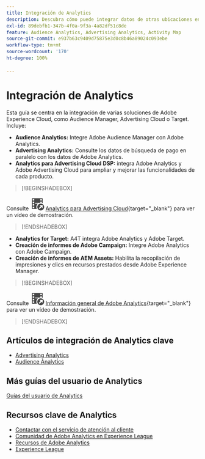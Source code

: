 ```yaml
---
title: Integración de Analytics
description: Descubra cómo puede integrar datos de otras ubicaciones en Adobe Analytics.
exl-id: 89debfb1-347b-4f0a-9f3a-4a82df51c8de
feature: Audience Analytics, Advertising Analytics, Activity Map
source-git-commit: e937b63c9409d75875e3d0c8b46a89024c093ebe
workflow-type: tm+mt
source-wordcount: '170'
ht-degree: 100%

---
```


# Integración de Analytics

Esta guía se centra en la integración de varias soluciones de Adobe Experience Cloud, como Audience Manager, Advertising Cloud o Target. Incluye:

* **Audience Analytics:** Integre Adobe Audience Manager con Adobe Analytics.
* **Advertising Analytics:** Consulte los datos de búsqueda de pago en paralelo con los datos de Adobe Analytics.
* **Analytics para Advertising Cloud DSP:** integra Adobe Analytics y Adobe Advertising Cloud para ampliar y mejorar las funcionalidades de cada producto. 


>[!BEGINSHADEBOX]

Consulte ![VideoCheckedOut](/help/assets/icons/VideoCheckedOut.svg) [Analytics para Advertising Cloud](https://video.tv.adobe.com/v/27237?quality=12&learn=on){target="_blank"} para ver un vídeo de demostración.

>[!ENDSHADEBOX]


* **Analytics for Target:** A4T integra Adobe Analytics y Adobe Target.
* **Creación de informes de Adobe Campaign:** Integre Adobe Analytics con Adobe Campaign.
* **Creación de informes de AEM Assets:** Habilita la recopilación de impresiones y clics en recursos prestados desde Adobe Experience Manager.


>[!BEGINSHADEBOX]

Consulte ![VideoCheckedOut](/help/assets/icons/VideoCheckedOut.svg) [Información general de Adobe Analytics](https://video.tv.adobe.com/v/27429?quality=12&learn=on){target="_blank"} para ver un vídeo de demostración.

>[!ENDSHADEBOX]


## Artículos de integración de Analytics clave

* [Advertising Analytics](c-advertising-analytics/overview.md)
* [Audience Analytics](c-audience-analytics/mc-audiences-aam.md)

## Más guías del usuario de Analytics

[Guías del usuario de Analytics](https://experienceleague.adobe.com/docs/analytics.html?lang=es)

## Recursos clave de Analytics

* [Contactar con el servicio de atención al cliente](https://experienceleague.adobe.com/?support-solution=Analytics?lang=es#support)
* [Comunidad de Adobe Analytics en Experience League](https://experienceleaguecommunities.adobe.com/t5/adobe-analytics/ct-p/adobe-analytics-community?profile.language=es)
* [Recursos de Adobe Analytics](https://experienceleaguecommunities.adobe.com/t5/adobe-analytics-discussions/adobe-analytics-resources/m-p/276666?profile.language=es)
* [Experience League](https://landing.adobe.com/experience-league/)
